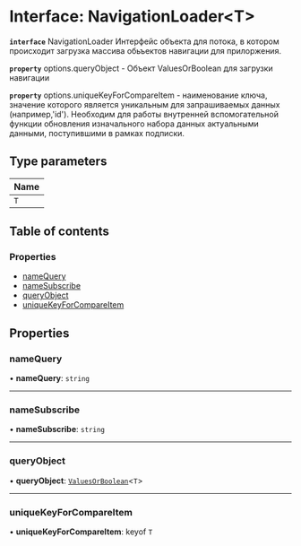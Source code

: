 # Interface: NavigationLoader<T\>

**`interface`** NavigationLoader<T>
Интерфейс объекта для потока, в котором происходит загрузка массива обьъектов навигации для прилоржения.

**`property`** options.queryObject -  Объект ValuesOrBoolean для загрузки навигации

**`property`** options.uniqueKeyForCompareItem - наименование ключа, значение которого является уникальным для запрашиваемых данных (например,'id').
Необходим для работы внутренней вспомогательной функции обновления изначального набора данных актуальными данными, поступившими в рамках подписки.

## Type parameters

| Name |
| :------ |
| `T` |

## Table of contents

### Properties

- [nameQuery](NavigationLoader.md#namequery)
- [nameSubscribe](NavigationLoader.md#namesubscribe)
- [queryObject](NavigationLoader.md#queryobject)
- [uniqueKeyForCompareItem](NavigationLoader.md#uniquekeyforcompareitem)

## Properties

### nameQuery

• **nameQuery**: `string`

___

### nameSubscribe

• **nameSubscribe**: `string`

___

### queryObject

• **queryObject**: [`ValuesOrBoolean`](../README.md#valuesorboolean)<`T`\>

___

### uniqueKeyForCompareItem

• **uniqueKeyForCompareItem**: keyof `T`
